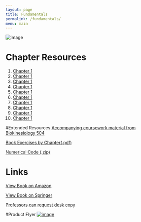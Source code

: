 ```yaml
---
layout: page
title: Fundamentals 
permalink: /fundamentals/
menu: main
---
```

![image](https://cloud.githubusercontent.com/assets/4623063/12007743/85617314-abc7-11e5-9fbc-324daf52acbe.png)

# Chapter Resources

1. [Chapter 1](http://usc-bbdl.github.io/book_chapters/ch1.html)
2. [Chapter 1](http://usc-bbdl.github.io/book_chapters/ch2.html)
3. [Chapter 1](http://usc-bbdl.github.io/book_chapters/ch3.html)
4. [Chapter 1](http://usc-bbdl.github.io/book_chapters/ch4.html)
5. [Chapter 1](http://usc-bbdl.github.io/book_chapters/ch5.html)
6. [Chapter 1](http://usc-bbdl.github.io/book_chapters/ch6.html)
7. [Chapter 1](http://usc-bbdl.github.io/book_chapters/ch7.html)
8. [Chapter 1](http://usc-bbdl.github.io/book_chapters/ch8.html)
9. [Chapter 1](http://usc-bbdl.github.io/book_chapters/ch9.html)
10. [Chapter 1](http://usc-bbdl.github.io/book_chapters/ch10.html)



#Extended Resources
[Accompanying coursework material from Biokinesiology 504](http://bbdl.usc.edu/BMEBKN504.php)

[Book Exercises by Chapter(.pdf)](https://github.com/usc-bbdl/usc-bbdl.github.io/files/72510/Exercises_V1_0.pdf)

[Numerical Code (.zip)](https://github.com/usc-bbdl/usc-bbdl.github.io/files/72511/Numerical_Code_V1_0.zip)

# Links
[View Book on Amazon](http://www.amazon.com/Fundamentals-Neuromechanics-Biosystems-Biorobotics-Valero-Cuevas/dp/1447167465/ref=sr_1_1?ie=UTF8&qid=1451158117&sr=8-1&keywords=valero-cuevas)

[View Book on Springer](http://www.springer.com/us/book/9781447167464)

[Professors can request desk copy](http://www.springer.com/services+for+this+book?SGWID=0-1772415-3261-0-9781447167464)

#Product Flyer
[![image](https://cloud.githubusercontent.com/assets/4623063/12007732/ca36c65c-abc6-11e5-88f2-2c4f559af692.png)](http://www.springer.com/cda/content/document/productFlyer/productFlyer_978-1-4471-6746-4.pdf?SGWID=0-0-1297-177589478-0)
